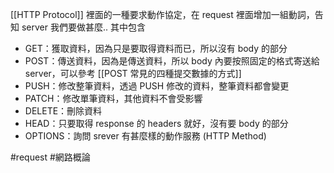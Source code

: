 [[HTTP Protocol]] 裡面的一種要求動作協定，在 request 裡面增加一組動詞，告知 server 我們要做甚麼..
其中包含

- GET：獲取資料，因為只是要取得資料而已，所以沒有 body 的部分
- POST：傳送資料，因為是傳送資料，所以 body 內要按照固定的格式寄送給 server，可以參考 [[POST  常見的四種提交數據的方式]]
- PUSH：修改整筆資料，透過 PUSH 修改的資料，整筆資料都會變更
- PATCH：修改單筆資料，其他資料不會受影響
- DELETE：刪除資料
- HEAD：只要取得 response 的 headers 就好，沒有要 body 的部分
- OPTIONS：詢問 srever 有甚麼樣的動作服務 (HTTP Method)

#request 
#網路概論 
